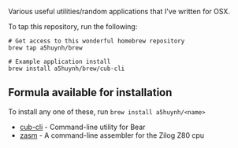 Various useful utilities/random applications that I've written for OSX.

To tap this repository, run the following:

    # Get access to this wonderful homebrew repository
    brew tap a5huynh/brew

    # Example application install
    brew install a5huynh/brew/cub-cli


## Formula available for installation

To install any one of these, run `brew install a5huynh/<name>`

* [cub-cli](https://github.com/a5huynh/cub-cli) - Command-line utility for Bear
* [zasm](https://k1.spdns.de/Develop/Projects/zasm/) - A command-line assembler for the Zilog Z80 cpu
